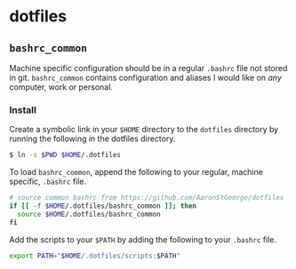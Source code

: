 # dotfiles

## `bashrc_common`
Machine specific configuration should be in a regular `.bashrc` file not stored in git.
`bashrc_common` contains configuration and aliases I would like on *any* computer, work or personal.


### Install
Create a symbolic link in your `$HOME` directory to the `dotfiles` directory by running the following *in* the dotfiles directory.
```sh
$ ln -s $PWD $HOME/.dotfiles
```
To load `bashrc_common`, append the following to your regular, machine specific, `.bashrc` file.
```bash
# source common bashrc from https://github.com/AaronStGeorge/dotfiles
if [[ -f $HOME/.dotfiles/bashrc_common ]]; then
  source $HOME/.dotfiles/bashrc_common
fi
```
Add the scripts to your `$PATH` by adding the following to your `.bashrc` file.
```bash
export PATH="$HOME/.dotfiles/scripts:$PATH"
```
